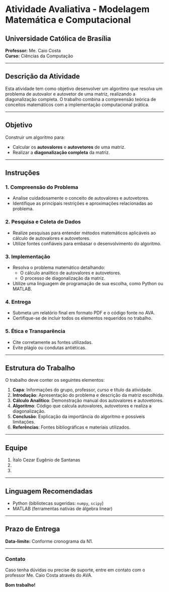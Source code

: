 # Atividade Avaliativa - Modelagem Matemática e Computacional

## Universidade Católica de Brasília

**Professor:** Me. Caio Costa  
**Curso:** Ciências da Computação

---

## **Descrição da Atividade**

Esta atividade tem como objetivo desenvolver um algoritmo que resolva um problema de autovalor e autovetor de uma matriz, realizando a diagonalização completa. O trabalho combina a compreensão teórica de conceitos matemáticos com a implementação computacional prática.

---

## **Objetivo**

Construir um algoritmo para:

- Calcular os **autovalores** e **autovetores** de uma matriz.
- Realizar a **diagonalização completa** da matriz.

---

## **Instruções**

### 1. Compreensão do Problema

- Analise cuidadosamente o conceito de autovalores e autovetores.
- Identifique as principais restrições e aproximações relacionadas ao problema.

### 2. Pesquisa e Coleta de Dados

- Realize pesquisas para entender métodos matemáticos aplicáveis ao cálculo de autovalores e autovetores.
- Utilize fontes confiáveis para embasar o desenvolvimento do algoritmo.

### 3. Implementação

- Resolva o problema matemático detalhando:
  - O cálculo analítico de autovalores e autovetores.
  - O processo de diagonalização da matriz.
- Utilize uma linguagem de programação de sua escolha, como Python ou MATLAB.

### 4. Entrega

- Submeta um relatório final em formato PDF e o código fonte no AVA.
- Certifique-se de incluir todos os elementos requeridos no trabalho.

### 5. Ética e Transparência

- Cite corretamente as fontes utilizadas.
- Evite plágio ou condutas antiéticas.

---

## **Estrutura do Trabalho**

O trabalho deve conter os seguintes elementos:

1. **Capa**: Informações do grupo, professor, curso e título da atividade.
2. **Introdução**: Apresentação do problema e descrição da matriz escolhida.
3. **Cálculo Analítico**: Demonstração manual dos autovalores e autovetores.
4. **Algoritmo**: Código que calcula autovalores, autovetores e realiza a diagonalização.
5. **Conclusão**: Explicação da importância do algoritmo e possíveis limitações.
6. **Referências**: Fontes bibliográficas e materiais utilizados.

---

## **Equipe**

1. Ítalo Cezar Eugênio de Santanas
2. 
3. 

---

## **Linguagem Recomendadas**

- Python (bibliotecas sugeridas: `numpy`, `scipy`)
- MATLAB (ferramentas nativas de álgebra linear)

---

## **Prazo de Entrega**

**Data-limite:** Conforme cronograma da N1.

---

### **Contato**

Caso tenha dúvidas ou precise de suporte, entre em contato com o professor Me. Caio Costa através do AVA.

**Bom trabalho!**
